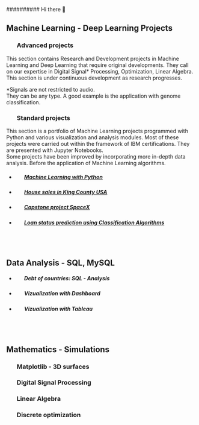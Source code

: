 ########## Hi there 👋




## **Machine Learning - Deep Learning Projects**

###  <ul> **Advanced projects** </ul>

This section contains Research and Development projects in Machine Learning and Deep Learning that require original developments. They call on our expertise in Digital Signal* Processing, Optimization, Linear Algebra. <br>
This section is under continuous development as research progresses. <br> 

*Signals are not restricted to audio. <br>
They can be any type. A good example is the application with genome classification.
 



###  <ul> **Standard projects** </ul>

This section is a portfolio of Machine Learning projects programmed with Python and various visualization and analysis modules. Most of these projects were carried out within the framework of IBM certifications. They are presented with Jupyter Notebooks. <br>
  Some projects have been improved by incorporating more in-depth data analysis. Before the application of Machine Learning algorithms.

- ##### <ul> [**Machine Learning with Python**](https://github.com/DrStef/Machine_Learning_with_Python-IBM/blob/main/README.md)


- ##### <ul> [House sales in King County USA](https://github.com/DrStef/House_Sales_in_King_County_USA_IBM/blob/main/README.md)    
 
 
- ##### <ul> [Capstone project SpaceX](https://github.com/DrStef/Applied_Data_Science_Capstone_SpaceX_IBM/blob/main/README.md)                           
- ##### <ul> [Loan status prediction using Classification Algorithms](https://github.com/DrStef/Loan-Status-Prediction-using-Classification-Algorithms_IBM/blob/main/README.md)

<br>
<br>

## **Data Analysis - SQL, MySQL**

- ##### <ul> **Debt of countries: SQL - Analysis**  </ul>

- ##### <ul> **Vizualization with Dashboard** </ul>

- ##### <ul> **Vizualization with Tableau** </ul>
 
<br>
<br>

## **Mathematics - Simulations**

### <ul> **Matplotlib - 3D surfaces**   </ul>  
### <ul> **Digital Signal Processing**   </ul>  
### <ul> **Linear Algebra**   </ul>   
### <ul> **Discrete optimization**   </ul>   













<!--
**DrStef/DrStef** is a ✨ _special_ ✨ repository because its `README.md` (this file) appears on your GitHub profile.

Here are some ideas to get you started:

- 🔭 I’m currently working on advanced projects in ML & DL. 
- 🌱 I’m currently learning Tensorflow
- 👯 I’m looking to collaborate on Digital Signal Processing, Machine Learing, Deep Learning
- 🤔 I’m looking for help with ...
- 💬 Ask me about ...
- 📫 How to reach me: stephane.dedieu@bloo-audio.com

- ⚡ Fun fact: ...
